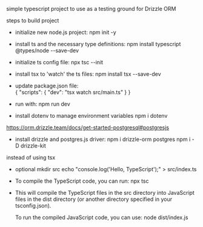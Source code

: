 simple typescript project to use as a testing ground for Drizzle ORM 

steps to build project 

- initialize new node.js project: 
npm init -y
- install ts and the necessary type definitions: 
npm install typescript @types/node --save-dev
- initialize ts config file: 
npx tsc --init

- install tsx to 'watch' the ts files: 
npm install tsx --save-dev
- update package.json file:  
{
  "scripts": {
    "dev": "tsx watch src/main.ts"
  }
}

- run with: 
npm run dev

- install dotenv to manage environment variables 
npm i dotenv

https://orm.drizzle.team/docs/get-started-postgresql#postgresjs
- install drizzle and postgres.js driver: 
npm i drizzle-orm postgres
npm i -D drizzle-kit


instead of using tsx
- optional 
mkdir src
echo "console.log('Hello, TypeScript');" > src/index.ts
- To compile the TypeScript code, you can run:
 npx tsc
- This will compile the TypeScript files in the src directory into JavaScript files in the dist directory (or another directory specified in your tsconfig.json).

  To run the compiled JavaScript code, you can use:
node dist/index.js